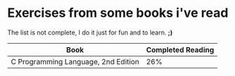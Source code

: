 # Exercises from some books i've read
The list is not complete, I do it just for fun and to learn. **;)**

| Book | Completed Reading |
| ------ | ------ |
| C Programming Language, 2nd Edition | 26% |
